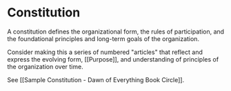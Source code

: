 # Constitution

A constitution defines the organizational form, the rules of participation, and the foundational principles and long-term goals of the organization.

Consider making this a series of numbered "articles" that reflect and express the evolving form, [[Purpose]], and understanding of principles of the organization over time.

See [[Sample Constitution - Dawn of Everything Book Circle]].